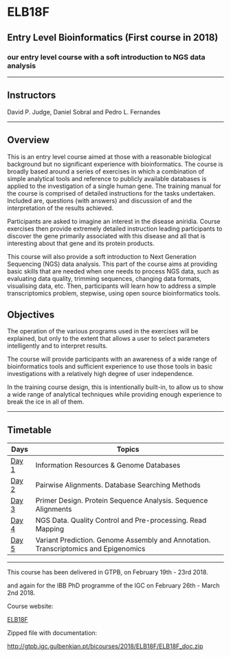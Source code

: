 # ELB18F 

## Entry Level Bioinformatics (First course in 2018)
### our entry level course with a soft introduction to NGS data analysis

-----

## Instructors
David P. Judge, Daniel Sobral and Pedro L. Fernandes

-----

## Overview
This is an entry level course aimed at those with a reasonable biological background but no significant experience with bioinformatics. The course is broadly based around a series of exercises in which a combination of simple analytical tools and reference to publicly available databases is applied to the investigation of a single human gene. The training manual for the course is comprised of detailed instructions for the tasks undertaken. Included are, questions (with answers) and discussion of and the interpretation of the results achieved.

Participants are asked to imagine an interest in the disease aniridia. Course exercises then provide extremely detailed instruction leading participants to discover the gene primarily associated with this disease and all that is interesting about that gene and its protein products.

This course will also provide a soft introduction to Next Generation Sequencing (NGS) data analysis. This part of the course aims at providing basic skills that are needed when one needs to process NGS data, such as evaluating data quality, trimming sequences, changing data formats, visualising data, etc. Then, participants will learn how to address a simple transcriptomics problem, stepwise, using open source bioinformatics tools.

## Objectives
The operation of the various programs used in the exercises will be explained, but only to the extent that allows a user to select parameters intelligently and to interpret results.

The course will provide participants with an awareness of a wide range of bioinformatics tools and sufficient experience to use those tools in basic investigations with a relatively high degree of user independence.

In the training course design, this is intentionally built-in, to allow us to show a wide range of analytical techniques while providing enough experience to break the ice in all of them.

-----

## Timetable

Days | Topics |
----- | ----- |
[Day 1](https://github.com/GTPB/ELB18F/blob/master/INDEX.md) | Information Resources & Genome Databases
[Day 2](https://github.com/GTPB/ELB18F/blob/master/INDEX.md) | Pairwise Alignments. Database Searching Methods
[Day 3](https://github.com/GTPB/ELB18F/blob/master/INDEX.md) | Primer Design. Protein Sequence Analysis. Sequence Alignments
[Day 4](https://github.com/GTPB/ELB18F/blob/master/NGS.md) | NGS Data. Quality Control and Pre-processing. Read Mapping
[Day 5](https://github.com/GTPB/ELB18F/blob/master/NGS.md) | Variant Prediction. Genome Assembly and Annotation. Transcriptomics and Epigenomics

-----

This course has been delivered in GTPB, on February 19th - 23rd 2018.

and again for the IBB PhD programme of the IGC on February 26th - March 2nd 2018.

Course website: 

[ELB18F](http://gtpb.igc.gulbenkian.pt/bicourses/2018/ELB18F/index.html) 


Zipped file with documentation:

http://gtpb.igc.gulbenkian.pt/bicourses/2018/ELB18F/ELB18F_doc.zip
